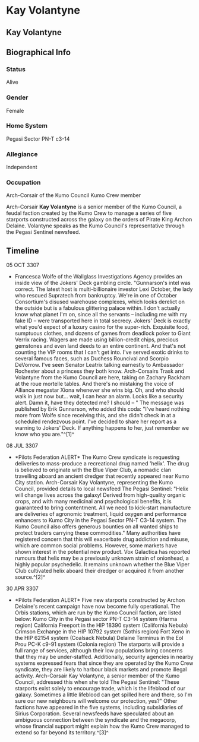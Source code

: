 # Kay Volantyne
## Kay Volantyne

		

## Biographical Info

### Status

Alive

### Gender

Female

### Home System

Pegasi Sector PN-T c3-14

### Allegiance

Independent

### Occupation

Arch-Corsair of the Kumo Council
Kumo Crew member

Arch-Corsair **Kay Volantyne** is a senior member of the Kumo Council, a feudal faction created by the Kumo Crew to manage a series of five starports constructed across the galaxy on the orders of Pirate King Archon Delaine. Volantyne speaks as the Kumo Council's representative through the Pegasi Sentinel newsfeed.

## Timeline

05 OCT 3307

- Francesca Wolfe of the Wallglass Investigations Agency provides an inside view of the Jokers' Deck gambling circle. "Gunnarson's intel was correct. The latest host is multi-billionaire investor Lexi October, the lady who rescued Supratech from bankruptcy. We're in one of October Consortium's disused warehouse complexes, which looks derelict on the outside but is a fabulous glittering palace within. I don't actually know what planet I'm on, since all the servants – including me with my fake ID – were transported here in total secrecy. Jokers' Deck is exactly what you'd expect of a luxury casino for the super-rich. Exquisite food, sumptuous clothes, and dozens of games from deadlock poker to Giant Verrix racing. Wagers are made using billion-credit chips, precious gemstones and even land deeds to an entire continent. And that's not counting the VIP rooms that I can't get into. I've served exotic drinks to several famous faces, such as Duchess Rouncival and Scorpio DeVorrow. I've seen Senator Leatrix talking earnestly to Ambassador Rochester about a princess they both know. Arch-Corsairs Trask and Volantyne from the Kumo Council are here, taking on Zachary Rackham at the roue mortelle tables. And there's no mistaking the voice of Alliance megastar Xiona whenever she wins big. Oh, and who should walk in just now but... wait, I can hear an alarm. Looks like a security alert. Damn it, have they detected me? I should – " The message was published by Erik Gunnarson, who added this coda: "I've heard nothing more from Wolfe since receiving this, and she didn't check in at a scheduled rendezvous point. I've decided to share her report as a warning to Jokers' Deck. If anything happens to her, just remember we know who you are."^[1]^

08 JUL 3307

- \*Pilots Federation ALERT\*
The Kumo Crew syndicate is requesting deliveries to mass-produce a recreational drug named 'helix'. The drug is believed to originate with the Blue Viper Club, a nomadic clan travelling aboard an ancient dredger that recently appeared near Kumo City station. Arch-Corsair Kay Volantyne, representing the Kumo Council, provided details to local newsfeed The Pegasi Sentinel: "Helix will change lives across the galaxy! Derived from high-quality organic crops, and with many medicinal and psychological benefits, it is guaranteed to bring contentment. All we need to kick-start manufacture are deliveries of agronomic treatment, liquid oxygen and performance enhancers to Kumo City in the Pegasi Sector PN-T C3-14 system. The Kumo Council also offers generous bounties on all wanted ships to protect traders carrying these commodities." Many authorities have registered concern that this will exacerbate drug addiction and misuse, which are common social problems. However, some markets have shown interest in the potential new product. Vox Galactica has reported rumours that helix may be a previously unknown strain of onionhead, a highly popular psychedelic. It remains unknown whether the Blue Viper Club cultivated helix aboard their dredger or acquired it from another source.^[2]^

30 APR 3307

- \*Pilots Federation ALERT\*
Five new starports constructed by Archon Delaine's recent campaign have now become fully operational. The Orbis stations, which are run by the Kumo Council faction, are listed below:
Kumo City in the Pegasi sector PN-T C3-14 system (Harma region)
California Freeport in the HIP 18390 system (California Nebula)
Crimson Exchange in the HIP 10792 system (Sothis region)
Fort Xeno in the HIP 62154 system (Coalsack Nebula)
Delaine Terminus in the Eol Prou PC-K c9-91 system (Colonia region)
The starports will provide a full range of services, although their low populations bring concerns that they may be under-staffed. Additionally, security agencies in nearby systems expressed fears that since they are operated by the Kumo Crew syndicate, they are likely to harbour black markets and promote illegal activity. Arch-Corsair Kay Volantyne, a senior member of the Kumo Council, addressed this when she told The Pegasi Sentinel: "These starports exist solely to encourage trade, which is the lifeblood of our galaxy. Sometimes a little lifeblood can get spilled here and there, so I'm sure our new neighbours will welcome our protection, yes?" Other factions have appeared in the five systems, including subsidiaries of Sirius Corporation. Several newsfeeds have speculated about an ambiguous connection between the syndicate and the megacorp, whose financial support might explain how the Kumo Crew managed to extend so far beyond its territory.^[3]^